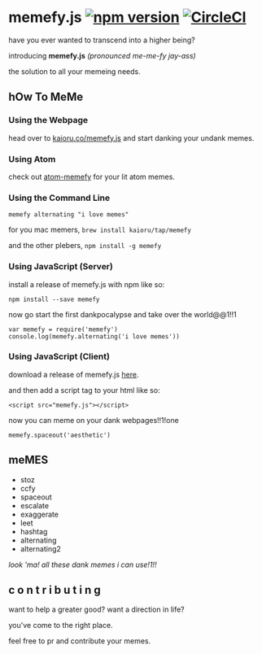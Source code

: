 # memefy.js [![npm version](https://badge.fury.io/js/memefy.svg)](https://badge.fury.io/js/memefy) [![CircleCI](https://circleci.com/gh/Kaioru/memefy.js.svg?style=svg)](https://circleci.com/gh/Kaioru/memefy.js)
have you ever wanted to transcend into a higher being?

introducing **memefy.js** *(pronounced me-me-fy jay-ass)*

the solution to all your memeing needs.

## hOw To MeMe
### Using the Webpage
head over to [kaioru.co/memefy.js](http://kaioru.co/memefy.js) and start danking your undank memes.
### Using Atom
check out [atom-memefy](https://github.com/Kaioru/atom-memefy) for your lit atom memes.
### Using the Command Line
```
memefy alternating "i love memes"
```
for you mac memers, `brew install kaioru/tap/memefy`

and the other plebers, `npm install -g memefy`
### Using JavaScript (Server)
install a release of memefy.js with npm like so:
```
npm install --save memefy
```
now go start the first dankpocalypse and take over the world@@1!!1
```
var memefy = require('memefy')
console.log(memefy.alternating('i love memes'))
```
### Using JavaScript (Client)
download a release of memefy.js [here](https://github.com/Kaioru/memefy.js/releases).

and then add a script tag to your html like so:
```
<script src="memefy.js"></script>
```
now you can meme on your dank webpages!!1!one
```
memefy.spaceout('aesthetic')
```

## meMES
* stoz
* ccfy
* spaceout
* escalate
* exaggerate
* leet
* hashtag
* alternating
* alternating2

*look 'ma! all these dank memes i can use!1!!*

## c o n t r i b u t i n g
want to help a greater good? want a direction in life?

you've come to the right place.

feel free to pr and contribute your memes.
